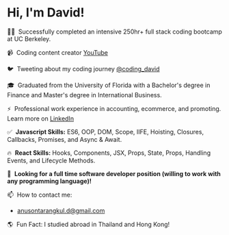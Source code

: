 # Hi, I'm David!

👨‍💻&nbsp; Successfully completed an intensive 250hr+ full stack coding bootcamp at UC Berkeley.

📹&nbsp; Coding content creator [YouTube](https://www.youtube.com/channel/UCYBwball06AdVuaHeH7adVw?view_as=subscriber)

🐦&nbsp; Tweeting about my coding journey [@coding_david](https://twitter.com/coding_david)

🎓&nbsp; Graduated from the University of Florida with a Bachelor's degree in Finance and Master's degree in International Business.

⚡️&nbsp; Professional work experience in accounting, ecommerce, and promoting. Learn more on [LinkedIn](https://www.linkedin.com/in/anusontarangkul/)

✅&nbsp; **Javascript Skills:** ES6, OOP, DOM, Scope, IIFE, Hoisting, Closures, Callbacks, Promises, and Async & Await.

🔥&nbsp; **React Skills:** Hooks, Components, JSX, Props, State, Props, Handling Events, and Lifecycle Methods.

🌱&nbsp; **Looking for a full time software developer position (willing to work with any programming language)!**

📫&nbsp; How to contact me:

- anusontarangkul.d@gmail.com

🌎&nbsp; Fun Fact: I studied abroad in Thailand and Hong Kong!
